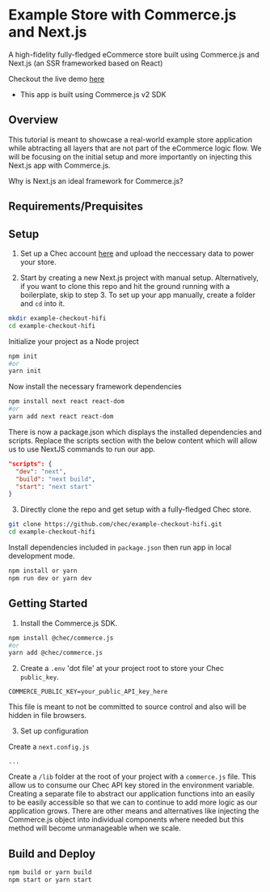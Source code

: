 # Example Store with Commerce.js and Next.js 

A high-fidelity fully-fledged eCommerce store built using Commerce.js and Next.js (an SSR frameworked based on React)

Checkout the live demo [here]()

- This app is built using Commerce.js v2 SDK

## Overview

This tutorial is meant to showcase a real-world example store application while abtracting all layers that are not part of the eCommerce logic flow. We will be focusing on the initial setup and more importantly on injecting this Next.js app with Commerce.js. 

Why is Next.js an ideal framework for Commerce.js?

<!-- There are quite a few core features that makes Next.js an ideal framework to pair with Commerce.js. 

Next.js makes it easy to setup an eCommerce app -->

## Requirements/Prequisites


## Setup

1. Set up a Chec account [here]() and upload the neccessary data to power your store.

2. Start by creating a new Next.js project with manual setup. Alternatively, if you want to clone this repo and hit the ground running with a boilerplate, skip to step 3. To set up your app manually, create a folder and `cd` into it.

```bash
mkdir example-checkout-hifi
cd example-checkout-hifi
```

Initialize your project as a Node project
```bash
npm init
#or 
yarn init
```

Now install the necessary framework dependencies 
```bash
npm install next react react-dom
#or
yarn add next react react-dom
```

There is now a package.json which displays the installed dependencies and scripts. Replace the scripts section with the below content which will allow us to use NextJS commands to run our app.

```json
"scripts": {
  "dev": "next",
  "build": "next build",
  "start": "next start"
}
```

3. Directly clone the repo and get setup with a fully-fledged Chec store.

```bash
git clone https://github.com/chec/example-checkout-hifi.git
cd example-checkout-hifi
```

Install dependencies included in `package.json` then run app in local development mode.
```bash
npm install or yarn 
npm run dev or yarn dev
```

## Getting Started

1. Install the Commerce.js SDK.

```bash
npm install @chec/commerce.js
#or
yarn add @chec/commerce.js
```

2. Create a `.env` 'dot file' at your project root to store your Chec `public_key`. 

```
COMMERCE_PUBLIC_KEY=your_public_API_key_here
```

This file is meant to not be committed to source control and also will be hidden in file browsers.

3. Set up configuration

Create a `next.config.js`

```
...
```

Create a `/lib` folder at the root of your project with a `commerce.js` file. This allow us to consume our Chec API key stored in the environment variable. Creating a separate file to abstract our application functions into an easily to be easily accessible so that we can to continue to add more logic as our application grows. There are other means and alternatives like injecting the Commerce.js object into individual components where needed but this method will become unmanageable when we scale. 

## Build and Deploy

```bash
npm build or yarn build
npm start or yarn start
```